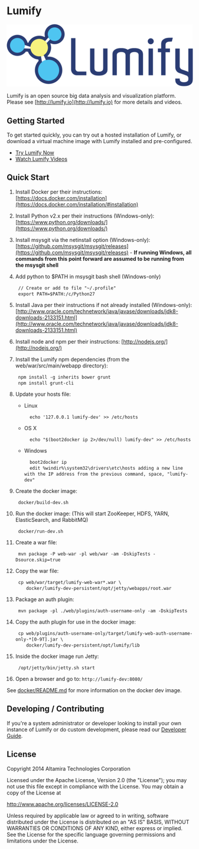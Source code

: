 # Lumify

![Lumify Logo](web/war/src/main/webapp/img/lumify-logo.png?raw=true)

Lumify is an open source big data analysis and visualization platform. Please see [http://lumify.io](http://lumify.io) for more details and videos.

## Getting Started

To get started quickly, you can try out a hosted installation of Lumify, or download a virtual machine image with Lumify installed and pre-configured.

- [Try Lumify Now](http://lumify.io/try.html)
- [Watch Lumify Videos](https://www.youtube.com/playlist?list=PLDX7b-6_sNA7SCJw5rB9EF0TDpQyrO2XR)

## Quick Start

1. Install Docker per their instructions: [https://docs.docker.com/installation](https://docs.docker.com/installation/#installation)

1. Install Python v2.x per their instructions (Windows-only): [https://www.python.org/downloads/](https://www.python.org/downloads/)

1. Install msysgit via the netinstall option (Windows-only): [https://github.com/msysgit/msysgit/releases](https://github.com/msysgit/msysgit/releases) - 
**If running Windows, all commands from this point forward are assumed to be running from the msysgit shell**

1. Add python to $PATH in msysgit bash shell (Windows-only)

        // Create or add to file "~/.profile"
        export PATH=$PATH:/c/Python27

1. Install Java per their instructions if not already installed (Windows-only): [http://www.oracle.com/technetwork/java/javase/downloads/jdk8-downloads-2133151.html](http://www.oracle.com/technetwork/java/javase/downloads/jdk8-downloads-2133151.html)

1. Install node and npm per their instructions: [http://nodejs.org/](http://nodejs.org/)

1. Install the Lumify npm dependencies (from the web/war/src/main/webapp directory):

        npm install -g inherits bower grunt
        npm install grunt-cli

1. Update your hosts file:
    - Linux

            echo '127.0.0.1 lumify-dev' >> /etc/hosts

    - OS X

            echo "$(boot2docker ip 2>/dev/null) lumify-dev" >> /etc/hosts

    - Windows

            boot2docker ip
            edit %windir%\system32\drivers\etc\hosts adding a new line with the IP address from the previous command, space, "lumify-dev"

1. Create the docker image:

        docker/build-dev.sh

1. Run the docker image: (This will start ZooKeeper, HDFS, YARN, ElasticSearch, and RabbitMQ)

        docker/run-dev.sh

1. Create a war file:

        mvn package -P web-war -pl web/war -am -DskipTests -Dsource.skip=true

1. Copy the war file:

        cp web/war/target/lumify-web-war*.war \
           docker/lumify-dev-persistent/opt/jetty/webapps/root.war

1. Package an auth plugin:

        mvn package -pl ./web/plugins/auth-username-only -am -DskipTests

1. Copy the auth plugin for use in the docker image:

        cp web/plugins/auth-username-only/target/lumify-web-auth-username-only-*[0-9T].jar \
           docker/lumify-dev-persistent/opt/lumify/lib
 
1. Inside the docker image run Jetty:

        /opt/jetty/bin/jetty.sh start

1. Open a browser and go to: `http://lumify-dev:8080/`

See [docker/README.md](docker/) for more information on the docker dev image.

## Developing / Contributing

If you're a system administrator or developer looking to install your own instance of Lumify or do custom development,
please read our [Developer Guide](docs/developer.md).


## License

Copyright 2014 Altamira Technologies Corporation

Licensed under the Apache License, Version 2.0 (the "License");
you may not use this file except in compliance with the License.
You may obtain a copy of the License at

   http://www.apache.org/licenses/LICENSE-2.0

Unless required by applicable law or agreed to in writing, software
distributed under the License is distributed on an "AS IS" BASIS,
WITHOUT WARRANTIES OR CONDITIONS OF ANY KIND, either express or implied.
See the License for the specific language governing permissions and
limitations under the License.
